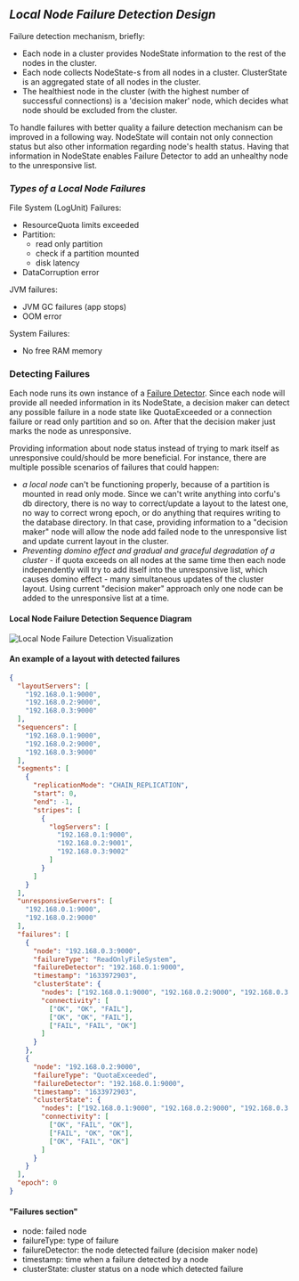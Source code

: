 ## _Local Node Failure Detection Design_

Failure detection mechanism, briefly:
 - Each node in a cluster provides NodeState information to the rest of the nodes in the cluster.
 - Each node collects NodeState-s from all nodes in a cluster. ClusterState is an aggregated state of all nodes in the cluster.
 - The healthiest node in the cluster (with the highest number of successful connections) 
   is a 'decision maker' node, which decides what node should be excluded from the cluster.

To handle failures with better quality a failure detection mechanism can be improved in a following way.
NodeState will contain not only connection status but also other information regarding node's health status.
Having that information in NodeState enables Failure Detector to add an unhealthy node to the unresponsive list.

### _Types of a Local Node Failures_

File System (LogUnit) Failures:
- ResourceQuota limits exceeded
- Partition:
    - read only partition
    - check if a partition mounted
    - disk latency
- DataCorruption error

JVM failures:
- JVM GC failures (app stops)
- OOM error

System Failures:
- No free RAM memory

### Detecting Failures

Each node runs its own instance of a [Failure Detector](failure-detector.md).
Since each node will provide all needed information in its NodeState, a decision maker can detect any possible failure 
in a node state like QuotaExceeded or a connection failure or read only partition and so on. 
After that the decision maker just marks the node as unresponsive.

Providing information about node status instead of trying to mark itself as unresponsive could/should be more beneficial. 
For instance, there are multiple possible scenarios of failures that could happen:
 - _a local node_ can't be functioning properly, because of a partition is mounted in read only mode. 
   Since we can't write anything into corfu's db directory, there is no way to correct/update a layout to the latest one,
   no way to correct wrong epoch, or do anything that requires writing to the database directory. 
   In that case, providing information to a "decision maker" node will allow the node 
   add failed node to the unresponsive list and update current layout in the cluster.
 - _Preventing domino effect and gradual and graceful degradation of a cluster_ - if quota exceeds on all nodes at the same time
   then each node independently will try to add itself into the unresponsive list, which causes domino effect - many
   simultaneous updates of the cluster layout. Using current "decision maker" approach only one node can be added to 
   the unresponsive list at a time.
 
#### Local Node Failure Detection Sequence Diagram

![Local Node Failure Detection Visualization](http://www.plantuml.com/plantuml/proxy?src=https://raw.githubusercontent.com/CorfuDB/CorfuDB/failure-detector-read-only-filesystem/docs/failure-detector/file-system-failure-detection.puml)

#### An example of a layout with detected failures

```json
{
  "layoutServers": [
    "192.168.0.1:9000",
    "192.168.0.2:9000",
    "192.168.0.3:9000"
  ],
  "sequencers": [
    "192.168.0.1:9000",
    "192.168.0.2:9000",
    "192.168.0.3:9000"
  ],
  "segments": [
    {
      "replicationMode": "CHAIN_REPLICATION",
      "start": 0,
      "end": -1,
      "stripes": [
        {
          "logServers": [
            "192.168.0.1:9000",
            "192.168.0.2:9001",
            "192.168.0.3:9002"
          ]
        }
      ]
    }
  ],
  "unresponsiveServers": [
    "192.168.0.1:9000",
    "192.168.0.2:9000"
  ],
  "failures": [
    {
      "node": "192.168.0.3:9000",
      "failureType": "ReadOnlyFileSystem",
      "failureDetector": "192.168.0.1:9000",
      "timestamp": "1633972903",
      "clusterState": {
        "nodes": ["192.168.0.1:9000", "192.168.0.2:9000", "192.168.0.3:9000"],
        "connectivity": [
          ["OK", "OK", "FAIL"],
          ["OK", "OK", "FAIL"],
          ["FAIL", "FAIL", "OK"]
        ]
      }
    },
    {
      "node": "192.168.0.2:9000",
      "failureType": "QuotaExceeded",
      "failureDetector": "192.168.0.1:9000",
      "timestamp": "1633972903",
      "clusterState": {
        "nodes": ["192.168.0.1:9000", "192.168.0.2:9000", "192.168.0.3:9000"],
        "connectivity": [
          ["OK", "FAIL", "OK"],
          ["FAIL", "OK", "OK"],
          ["OK", "FAIL", "OK"]
        ]
      }
    }
  ],
  "epoch": 0
}
```

#### "Failures section"
 - node: failed node
 - failureType: type of failure
 - failureDetector: the node detected failure (decision maker node)
 - timestamp: time when a failure detected by a node
 - clusterState: cluster status on a node which detected failure